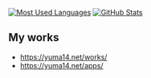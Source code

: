 [![Most Used Languages](http://github-profile-summary-cards.vercel.app/api/cards/repos-per-language?username=yuma140902&theme=github)](#)
[![GitHub Stats](http://github-profile-summary-cards.vercel.app/api/cards/stats?username=yuma140902&theme=github)](#)

## My works

- <https://yuma14.net/works/>
- <https://yuma14.net/apps/>
